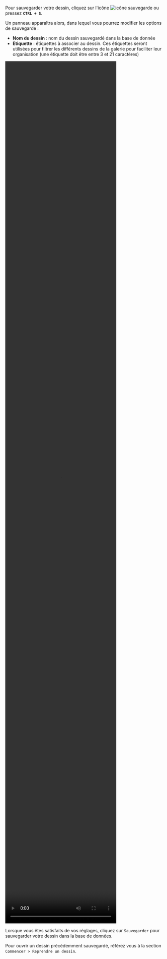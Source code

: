 Pour sauvegarder votre dessin, cliquez sur l'icône ![icône sauvegarde](/assets/sidebar-icons/sauvegarder.png) ou pressez **`CTRL + S`**. 

Un panneau apparaîtra alors, dans lequel vous pourrez modifier les options de sauvegarde :

*   **Nom du dessin** : nom du dessin sauvegardé dans la base de donnée
*   **Etiquette** : étiquettes à associer au dessin. Ces étiquettes seront utilisées pour filtrer les différents dessins de la galerie pour faciliter leur organisation (une étiquette doit être entre 3 et 21 caractères)

<video width="70%" height="70%" class="doc-fig" autoplay loop>
    <source src="/assets/doc/vid/sauvegarde_trctd.webm" type="video/webm">
</video>

Lorsque vous êtes satisfaits de vos réglages, cliquez sur `Sauvegarder` pour sauvegarder votre dessin dans la base de données.

Pour ouvrir un dessin précédemment sauvegardé, référez vous à la section `Commencer > Reprendre un dessin`.
